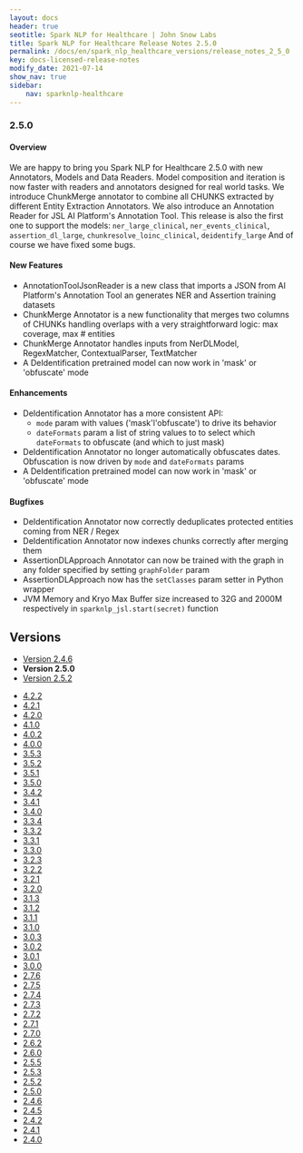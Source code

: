 ```yaml
---
layout: docs
header: true
seotitle: Spark NLP for Healthcare | John Snow Labs
title: Spark NLP for Healthcare Release Notes 2.5.0
permalink: /docs/en/spark_nlp_healthcare_versions/release_notes_2_5_0
key: docs-licensed-release-notes
modify_date: 2021-07-14
show_nav: true
sidebar:
    nav: sparknlp-healthcare
---
```


<div class="h3-box" markdown="1">

### 2.5.0

#### Overview

We are happy to bring you Spark NLP for Healthcare 2.5.0 with new Annotators, Models and Data Readers.
Model composition and iteration is now faster with readers and annotators designed for real world tasks.
We introduce ChunkMerge annotator to combine all CHUNKS extracted by different Entity Extraction Annotators.
We also introduce an Annotation Reader for JSL AI Platform's Annotation Tool.
This release is also the first one to support the models: `ner_large_clinical`, `ner_events_clinical`, `assertion_dl_large`, `chunkresolve_loinc_clinical`, `deidentify_large`
And of course we have fixed some bugs.

</div><div class="h3-box" markdown="1">

#### New Features

* AnnotationToolJsonReader is a new class that imports a JSON from AI Platform's Annotation Tool an generates NER and Assertion training datasets
* ChunkMerge Annotator is a new functionality that merges two columns of CHUNKs handling overlaps with a very straightforward logic: max coverage, max # entities
* ChunkMerge Annotator handles inputs from NerDLModel, RegexMatcher, ContextualParser, TextMatcher
* A DeIdentification pretrained model can now work in 'mask' or 'obfuscate' mode

</div><div class="h3-box" markdown="1">

#### Enhancements

* DeIdentification Annotator has a more consistent API:
    * `mode` param with values ('mask'l'obfuscate') to drive its behavior
    * `dateFormats` param a list of string values to to select which `dateFormats` to obfuscate (and which to just mask)
* DeIdentification Annotator no longer automatically obfuscates dates. Obfuscation is now driven by `mode` and `dateFormats` params
* A DeIdentification pretrained model can now work in 'mask' or 'obfuscate' mode

</div><div class="h3-box" markdown="1">

#### Bugfixes

* DeIdentification Annotator now correctly deduplicates protected entities coming from NER / Regex
* DeIdentification Annotator now indexes chunks correctly after merging them
* AssertionDLApproach Annotator can now be trained with the graph in any folder specified by setting `graphFolder` param
* AssertionDLApproach now has the `setClasses` param setter in Python wrapper
* JVM Memory and Kryo Max Buffer size increased to 32G and 2000M respectively in `sparknlp_jsl.start(secret)` function

</div><div class="prev_ver h3-box" markdown="1">

## Versions

</div>

<ul class="pagination">
    <li>
        <a href="release_notes_2_4_6">Version 2.4.6</a>
    </li>
    <li>
        <strong>Version 2.5.0</strong>
    </li>
    <li>
        <a href="release_notes_2_5_2">Version 2.5.2</a>
    </li>
</ul>

<ul class="pagination owl-carousel pagination_big">
    <li><a href="release_notes_4_2_2">4.2.2</a></li>
    <li><a href="release_notes_4_2_1">4.2.1</a></li>
    <li><a href="release_notes_4_2_0">4.2.0</a></li>
    <li><a href="release_notes_4_1_0">4.1.0</a></li>
    <li><a href="release_notes_4_0_2">4.0.2</a></li>
    <li><a href="release_notes_4_0_0">4.0.0</a></li>
    <li><a href="release_notes_3_5_3">3.5.3</a></li>
    <li><a href="release_notes_3_5_2">3.5.2</a></li>
    <li><a href="release_notes_3_5_1">3.5.1</a></li>
    <li><a href="release_notes_3_5_0">3.5.0</a></li>
    <li><a href="release_notes_3_4_2">3.4.2</a></li>
    <li><a href="release_notes_3_4_1">3.4.1</a></li>
    <li><a href="release_notes_3_4_0">3.4.0</a></li>
    <li><a href="release_notes_3_3_4">3.3.4</a></li>
    <li><a href="release_notes_3_3_2">3.3.2</a></li>
    <li><a href="release_notes_3_3_1">3.3.1</a></li>
    <li><a href="release_notes_3_3_0">3.3.0</a></li>
    <li><a href="release_notes_3_2_3">3.2.3</a></li>
    <li><a href="release_notes_3_2_2">3.2.2</a></li>
    <li><a href="release_notes_3_2_1">3.2.1</a></li>
    <li><a href="release_notes_3_2_0">3.2.0</a></li>
    <li><a href="release_notes_3_1_3">3.1.3</a></li>
    <li><a href="release_notes_3_1_2">3.1.2</a></li>
    <li><a href="release_notes_3_1_1">3.1.1</a></li>
    <li><a href="release_notes_3_1_0">3.1.0</a></li>
    <li><a href="release_notes_3_0_3">3.0.3</a></li>
    <li><a href="release_notes_3_0_2">3.0.2</a></li>
    <li><a href="release_notes_3_0_1">3.0.1</a></li>
    <li><a href="release_notes_3_0_0">3.0.0</a></li>
    <li><a href="release_notes_2_7_6">2.7.6</a></li>
    <li><a href="release_notes_2_7_5">2.7.5</a></li>
    <li><a href="release_notes_2_7_4">2.7.4</a></li>
    <li><a href="release_notes_2_7_3">2.7.3</a></li>
    <li><a href="release_notes_2_7_2">2.7.2</a></li>
    <li><a href="release_notes_2_7_1">2.7.1</a></li>
    <li><a href="release_notes_2_7_0">2.7.0</a></li>
    <li><a href="release_notes_2_6_2">2.6.2</a></li>
    <li><a href="release_notes_2_6_0">2.6.0</a></li>
    <li><a href="release_notes_2_5_5">2.5.5</a></li>
    <li><a href="release_notes_2_5_3">2.5.3</a></li>
    <li><a href="release_notes_2_5_2">2.5.2</a></li>
    <li class="active"><a href="release_notes_2_5_0">2.5.0</a></li>
    <li><a href="release_notes_2_4_6">2.4.6</a></li>
    <li><a href="release_notes_2_4_5">2.4.5</a></li>
    <li><a href="release_notes_2_4_2">2.4.2</a></li>
    <li><a href="release_notes_2_4_1">2.4.1</a></li>
    <li><a href="release_notes_2_4_0">2.4.0</a></li>
</ul>